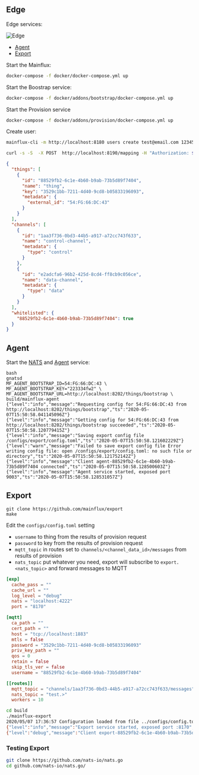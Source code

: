 ## Edge 
Edge services:

![Edge][edge]




* [Agent][agent]
* [Export][export]

Start the Mainflux:

```bash
docker-compose -f docker/docker-compose.yml up
```

Start the Boostrap service:

```bash
docker-compose -f docker/addons/bootstrap/docker-compose.yml up
```

Start the Provision service

```bash
docker-compose -f docker/addons/provision/docker-compose.yml up
```

Create user:
```bash
mainflux-cli -m http://localhost:8180 users create test@email.com 12345678
```

```bash
curl -s -S  -X POST  http://localhost:8190/mapping -H "Authorization: $TOK" -H 'Content-Type: application/json'   -d '{"name":"testing",  "external_id" : "54:FG:66:DC:43", "external_key":"223334fw2" }' | jq
```
```json
{
  "things": [
    {
      "id": "88529fb2-6c1e-4b60-b9ab-73b5d89f7404",
      "name": "thing",
      "key": "3529c1bb-7211-4d40-9cd8-b05833196093",
      "metadata": {
        "external_id": "54:FG:66:DC:43"
      }
    }
  ],
  "channels": [
    {
      "id": "1aa3f736-0bd3-44b5-a917-a72cc743f633",
      "name": "control-channel",
      "metadata": {
        "type": "control"
      }
    },
    {
      "id": "e2adcfa6-96b2-425d-8cd4-ff8cb9c056ce",
      "name": "data-channel",
      "metadata": {
        "type": "data"
      }
    }
  ],
  "whitelisted": {
    "88529fb2-6c1e-4b60-b9ab-73b5d89f7404": true
  }
}
```
## Agent

Start the [NATS][nats] and [Agent][agent] service:
```
bash
gnatsd
MF_AGENT_BOOTSTRAP_ID=54:FG:66:DC:43 \
MF_AGENT_BOOTSTRAP_KEY="223334fw2" \
MF_AGENT_BOOTSTRAP_URL=http://localhost:8202/things/bootstrap \
build/mainflux-agent
{"level":"info","message":"Requesting config for 54:FG:66:DC:43 from http://localhost:8202/things/bootstrap","ts":"2020-05-07T15:50:58.041145096Z"}
{"level":"info","message":"Getting config for 54:FG:66:DC:43 from http://localhost:8202/things/bootstrap succeeded","ts":"2020-05-07T15:50:58.120779415Z"}
{"level":"info","message":"Saving export config file /configs/export/config.toml","ts":"2020-05-07T15:50:58.121602229Z"}
{"level":"warn","message":"Failed to save export config file Error writing config file: open /configs/export/config.toml: no such file or directory","ts":"2020-05-07T15:50:58.121752142Z"}
{"level":"info","message":"Client agent-88529fb2-6c1e-4b60-b9ab-73b5d89f7404 connected","ts":"2020-05-07T15:50:58.128500603Z"}
{"level":"info","message":"Agent service started, exposed port 9003","ts":"2020-05-07T15:50:58.128531057Z"}
```

## Export

```
git clone https://github.com/mainflux/export
make
```
Edit the `configs/config.toml` setting 
- `username` to thing from the results of provision request
- `password` to key from the results of provision request
- `mqtt_topic` in routes set to `channels/<channel_data_id>/messages` from results of provision
- `nats_topic` put whatever you need, export will subscribe to `export.<nats_topic>` and forward messages to MQTT
  
```toml
[exp]
  cache_pass = ""
  cache_url = ""
  log_level = "debug"
  nats = "localhost:4222"
  port = "8170"

[mqtt]
  ca_path = ""
  cert_path = ""
  host = "tcp://localhost:1883"
  mtls = false
  password = "3529c1bb-7211-4d40-9cd8-b05833196093"
  priv_key_path = ""
  qos = 0
  retain = false
  skip_tls_ver = false
  username = "88529fb2-6c1e-4b60-b9ab-73b5d89f7404"

[[routes]]
  mqtt_topic = "channels/1aa3f736-0bd3-44b5-a917-a72cc743f633/messages"
  nats_topic = "test.>"
  workers = 10
```


```bash
cd build
./mainflux-export
2020/05/07 17:36:57 Configuration loaded from file ../configs/config.toml
{"level":"info","message":"Export service started, exposed port :8170","ts":"2020-05-07T15:36:57.528398548Z"}
{"level":"debug","message":"Client export-88529fb2-6c1e-4b60-b9ab-73b5d89f7404 connected","ts":"2020-05-07T15:36:57.528405818Z"}
```

### Testing Export
```bash
git clone https://github.com/nats-io/nats.go
cd github.com/nats-io/nats.go/
```


[export]: (https://github.com/mainflux/docs/blob/master/docs/export.md)
[agent]: (https://github.com/mainflux/docs/blob/master/docs/agent.md)
[edge]: (https://raw.githubusercontent.com/mainflux/docs/master/docs/img/edge/edge.png)
[agconf]:(https://github.com/mainflux/mainflux/blob/master/docker/addons/provision/configs/config.toml#L2)
[nats]: (https://github.com/nats-io/nats.go)